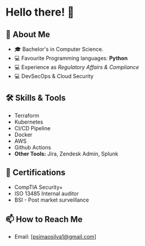 # Hello there! 👋  


## 🚀 About Me  
- 🎓 Bachelor's in Computer Science.
- 💻 Favourite Programming languages: **Python**  
- 💻 Experience as *Regulatory Affairs & Compliance*
- 💻 DevSecOps & Cloud Security
## 🛠️ Skills & Tools  
- Terraform
- Kubernetes
- CI/CD Pipeline
- Docker
- AWS
- Github Actions
- **Other Tools:** Jira, Zendesk Admin, Splunk

## 🌟 Certifications
- CompTIA Security+ 
- ISO 13485 Internal auditor
- BSI - Post market surveillance 


## 📫 How to Reach Me  
- Email: [psimaosilva1@gmail.com]
